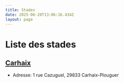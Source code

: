 ```yaml
---
title: Stades
date: 2025-06-20T13:06:16.434Z
layout: page
---
```


# Liste des stades


## [Carhaix](/stades/Carhaix/)
- Adresse: 1 rue Cazuguel, 29833 Carhaix-Plouguer


